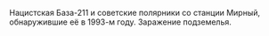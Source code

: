 <!--2025-10-19 11:36:24--><!--pdate:2023-06-15T00:00:00+00:00-->
Нацистская База-211 и советские полярники со станции Мирный, обнаружившие её в 1993-м году. Заражение подземелья.